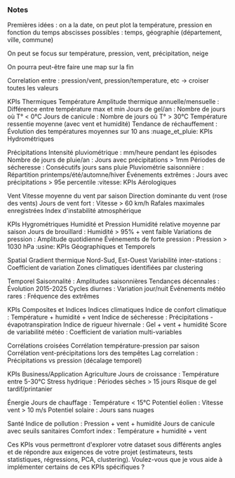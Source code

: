 ### Notes 

Premières idées : on a la date, on peut plot la température, pression en fonction du temps
abscisses possibles : temps, géographie (département, ville, commune)

On peut se focus sur température, pression, vent, précipitation, neige

On pourra peut-être faire une map sur la fin 


Correlation entre : pression/vent, pression/temperature, etc -> croiser toutes les valeurs

KPIs Thermiques
Température
Amplitude thermique annuelle/mensuelle : Différence entre température max et min
Jours de gel/an : Nombre de jours où T° < 0°C
Jours de canicule : Nombre de jours où T° > 30°C
Température ressentie moyenne (avec vent et humidité)
Tendance de réchauffement : Évolution des températures moyennes sur 10 ans
:nuage_et_pluie: KPIs Hydrométriques

Précipitations
Intensité pluviométrique : mm/heure pendant les épisodes
Nombre de jours de pluie/an : Jours avec précipitations > 1mm
Périodes de sécheresse : Consécutifs jours sans pluie
Pluviométrie saisonnière : Répartition printemps/été/automne/hiver
Événements extrêmes : Jours avec précipitations > 95e percentile
:vitesse: KPIs Aérologiques

Vent
Vitesse moyenne du vent par saison
Direction dominante du vent (rose des vents)
Jours de vent fort : Vitesse > 60 km/h
Rafales maximales enregistrées
Index d'instabilité atmosphérique


KPIs Hygrométriques
Humidité et Pression
Humidité relative moyenne par saison
Jours de brouillard : Humidité > 95% + vent faible
Variations de pression : Amplitude quotidienne
Événements de forte pression : Pression > 1030 hPa
:usine: KPIs Géographiques et Temporels

Spatial
Gradient thermique Nord-Sud, Est-Ouest
Variabilité inter-stations : Coefficient de variation
Zones climatiques identifiées par clustering

Temporel
Saisonnalité : Amplitudes saisonnières
Tendances décennales : Évolution 2015-2025
Cycles diurnes : Variation jour/nuit
Événements météo rares : Fréquence des extrêmes


KPIs Composites et Indices
Indices climatiques
Indice de confort climatique : Température + humidité + vent
Indice de sécheresse : Précipitations - évapotranspiration
Indice de rigueur hivernale : Gel + vent + humidité
Score de variabilité météo : Coefficient de variation multi-variables

Corrélations croisées
Corrélation température-pression par saison
Corrélation vent-précipitations lors des tempêtes
Lag correlation : Précipitations vs pression (décalage temporel)

KPIs Business/Application
Agriculture
Jours de croissance : Température entre 5-30°C
Stress hydrique : Périodes sèches > 15 jours
Risque de gel tardif/printanier

Énergie
Jours de chauffage : Température < 15°C
Potentiel éolien : Vitesse vent > 10 m/s
Potentiel solaire : Jours sans nuages

Santé
Indice de pollution : Pression + vent + humidité
Jours de canicule avec seuils sanitaires
Comfort index : Température + humidité + vent


Ces KPIs vous permettront d'explorer votre dataset sous différents angles et de répondre aux exigences de votre projet (estimateurs, tests statistiques, régressions, PCA, clustering). Voulez-vous que je vous aide à implémenter certains de ces KPIs spécifiques ?
